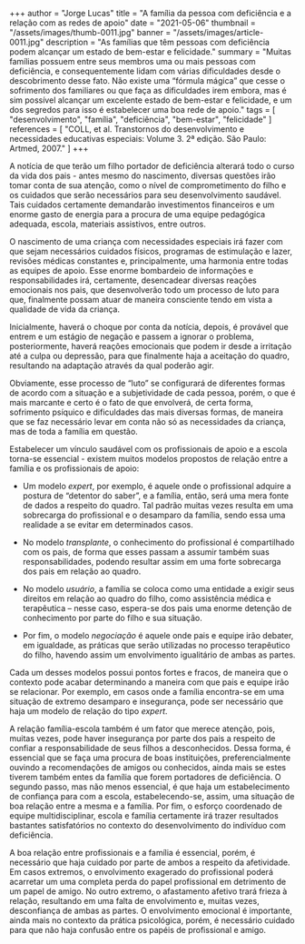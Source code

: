 +++
author = "Jorge Lucas"
title = "A família da pessoa com deficiência e a relação com as redes de apoio"
date = "2021-05-06"
thumbnail = "/assets/images/thumb-0011.jpg"
banner = "/assets/images/article-0011.jpg"
description = "As famílias que têm pessoas com deficiência podem alcançar um estado de bem-estar e felicidade."
summary = "Muitas famílias possuem entre seus membros uma ou mais pessoas com deficiência, e consequentemente lidam com várias dificuldades desde o descobrimento desse fato. Não existe uma “fórmula mágica” que cesse o sofrimento dos familiares ou que faça as dificuldades irem embora, mas é sim possível alcançar um excelente estado de bem-estar e felicidade, e um dos segredos para isso é estabelecer uma boa rede de apoio."
tags = [
    "desenvolvimento",
    "família",
    "deficiência",
    "bem-estar",
    "felicidade"
]
references = [
"COLL, et al. Transtornos do desenvolvimento e necessidades educativas especiais: Volume 3. 2ª edição. São Paulo: Artmed, 2007."
]
+++

A notícia de que terão um filho portador de deficiência alterará todo o curso da vida dos pais - antes mesmo do nascimento, diversas questões irão tomar conta de sua atenção, como o nível de comprometimento do filho e os cuidados que serão necessários para seu desenvolvimento saudável. Tais cuidados certamente demandarão investimentos financeiros e um enorme gasto de energia para a procura de uma equipe pedagógica adequada, escola, materiais assistivos, entre outros.

O nascimento de uma criança com necessidades especiais irá fazer com que sejam necessários cuidados físicos, programas de estimulação e lazer, revisões médicas constantes e, principalmente, uma harmonia entre todas as equipes de apoio. Esse enorme bombardeio de informações e responsabilidades irá, certamente, desencadear diversas reações emocionais nos pais, que desenvolverão todo um processo de luto para que, finalmente possam atuar de maneira consciente tendo em vista a qualidade de vida da criança. 

Inicialmente, haverá o choque por conta da notícia, depois, é provável que entrem e um estágio de negação e passem a ignorar o problema, posteriormente, haverá reações emocionais que podem ir desde a irritação até a culpa ou depressão, para que finalmente haja a aceitação do quadro, resultando na adaptação através da qual poderão agir.

Obviamente, esse processo de “luto” se configurará de diferentes formas de acordo com a situação e a subjetividade de cada pessoa, porém, o que é mais marcante e certo é o fato de que envolverá, de certa forma, sofrimento psíquico e dificuldades das mais diversas formas, de maneira que se faz necessário levar em conta não só as necessidades da criança, mas de toda a família em questão.

Estabelecer um vínculo saudável com os profissionais de apoio e a escola torna-se essencial - existem muitos modelos propostos de relação entre a família e os profissionais de apoio:

* Um modelo *expert*, por exemplo, é aquele onde o profissional adquire a postura de “detentor do saber”, e a família, então, será uma mera fonte de dados a respeito do quadro. Tal padrão muitas vezes resulta em uma sobrecarga do profissional e o desamparo da família, sendo essa uma realidade a se evitar em determinados casos.

* No modelo *transplante*, o conhecimento do profissional é compartilhado com os pais, de forma que esses passam a assumir também suas responsabilidades, podendo resultar assim em uma forte sobrecarga dos pais em relação ao quadro.

* No modelo *usuário*, a família se coloca como uma entidade a exigir seus direitos em relação ao quadro do filho, como assistência médica e terapêutica – nesse caso, espera-se dos pais uma enorme detenção de conhecimento por parte do filho e sua situação.

* Por fim, o modelo *negociação* é aquele onde pais e equipe irão debater, em igualdade, as práticas que serão utilizadas no processo terapêutico do filho, havendo assim um envolvimento igualitário de ambas as partes.

Cada um desses modelos possui pontos fortes e fracos, de maneira que o contexto pode acabar determinando a maneira com que pais e equipe irão se relacionar. Por exemplo, em casos onde a família encontra-se em uma situação de extremo desamparo e insegurança, pode ser necessário que haja um modelo de relação do tipo *expert*.

A relação família-escola também é um fator que merece atenção, pois, muitas vezes, pode haver insegurança por parte dos pais a respeito de confiar a responsabilidade de seus filhos a desconhecidos. Dessa forma, é essencial que se faça uma procura de boas instituições, preferencialmente ouvindo a recomendações de amigos ou conhecidos, ainda mais se estes tiverem também entes da família que forem portadores de deficiência. O segundo passo, mas não menos essencial, é que haja um estabelecimento de confiança para com a escola, estabelecendo-se, assim, uma situação de boa relação entre a mesma e a família. Por fim, o esforço coordenado de equipe multidisciplinar, escola e família certamente irá trazer resultados bastantes satisfatórios no contexto do desenvolvimento do indivíduo com deficiência.

A boa relação entre profissionais e a família é essencial, porém, é necessário que haja cuidado por parte de ambos a respeito da afetividade. Em casos extremos, o envolvimento exagerado do profissional poderá acarretar um uma completa perda do papel profissional em detrimento de um papel de amigo. No outro extremo, o afastamento afetivo trará frieza à relação, resultando em uma falta de envolvimento e, muitas vezes, desconfiança de ambas as partes. O envolvimento emocional é importante, ainda mais no contexto da prática psicológica, porém, é necessário cuidado para que não haja confusão entre os papéis de profissional e amigo.